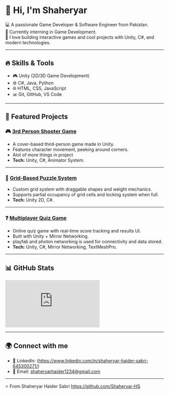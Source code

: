 # 👋 Hi, I'm Shaheryar  

💻 A passionate Game Developer & Software Engineer from Pakistan.  
🚀 Currently interning in Game Development.  
🎯 I love building interactive games and cool projects with Unity, C#, and modern technologies.  

---

## 🔥 Skills & Tools
- 🎮 Unity (2D/3D Game Development)  
- ⚙️ C#, Java, Python  
- 🌐 HTML, CSS, JavaScript  
- 📊 Git, GitHub, VS Code   

---

## 📂 Featured Projects

### 🎮 [3rd Person Shooter Game](https://github.com/Shaheryar-HS/TPS-controller)
- A cover-based third-person game made in Unity.
- Features character movement, peeking around corners.
- Alot of more things in project  
- **Tech:** Unity, C#, Animator System.  

---

### 🧩 [Grid-Based Puzzle System](https://github.com/yourusername/grid-puzzle-system)
- Custom grid system with draggable shapes and weight mechanics.  
- Supports partial occupancy of grid cells and locking system when full.  
- **Tech:** Unity 2D, C#.  

---

### ❓ [Multiplayer Quiz Game](https://github.com/Shaheryar-HS/Quiz-game)
- Online quiz game with real-time score tracking and results UI.  
- Built with Unity + Mirror Networking.
- playfab and photon networking is used for connectivity and data stored.
- **Tech:** Unity, C#, Mirror Networking, TextMeshPro.  

---

## 📊 GitHub Stats
![Shaheryar's GitHub stats](https://github.com/Shaheryar-HS/Shaheryar-Haider-Sabri/edit/main/README.md)

---

## 🌍 Connect with me
- 💼 LinkedIn: (https://www.linkedin.com/in/shaheryar-haider-sabri-645300271/)
- 📧 Email: shaheryarhaider1234@gmail.com

---

⭐️ From Shaheryar Haider Sabri https://github.com/Shaheryar-HS
